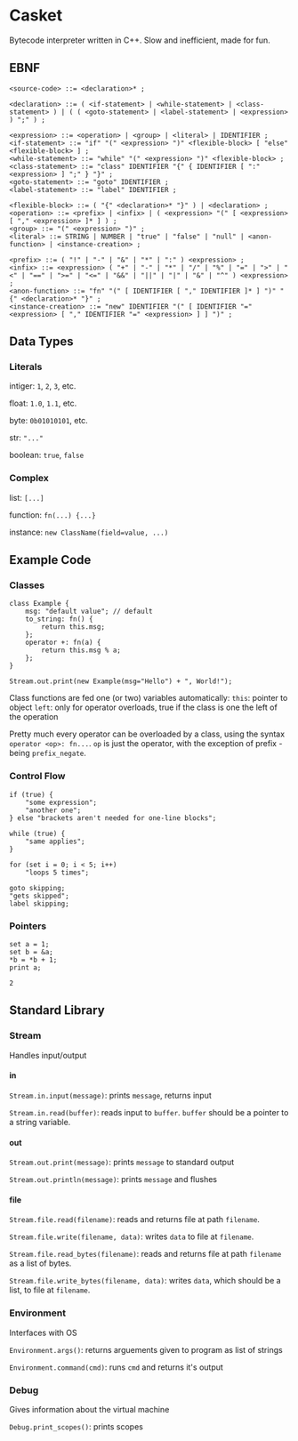 # Casket #

Bytecode interpreter written in C++. Slow and inefficient, made for fun.

## EBNF ##
```EBNF
<source-code> ::= <declaration>* ;

<declaration> ::= ( <if-statement> | <while-statement> | <class-statement> ) | ( ( <goto-statement> | <label-statement> | <expression> ) ";" ) ;

<expression> ::= <operation> | <group> | <literal> | IDENTIFIER ;
<if-statement> ::= "if" "(" <expression> ")" <flexible-block> [ "else" <flexible-block> ] ;
<while-statement> ::= "while" "(" <expression> ")" <flexible-block> ;
<class-statement> ::= "class" IDENTIFIER "{" { IDENTIFIER [ ":" <expression> ] ";" } "}" ;
<goto-statement> ::= "goto" IDENTIFIER ;
<label-statement> ::= "label" IDENTIFIER ;

<flexible-block> ::= ( "{" <declaration>* "}" ) | <declaration> ;
<operation> ::= <prefix> | <infix> | ( <expression> "(" [ <expression> [ "," <expression> ]* ] ) ;
<group> ::= "(" <expression> ")" ;
<literal> ::= STRING | NUMBER | "true" | "false" | "null" | <anon-function> | <instance-creation> ;

<prefix> ::= ( "!" | "-" | "&" | "*" | ":" ) <expression> ;
<infix> ::= <expression> ( "+" | "-" | "*" | "/" | "%" | "=" | ">" | "<" | "==" | ">=" | "<=" | "&&" | "||" | "|" | "&" | "^" ) <expression> ;
<anon-function> ::= "fn" "(" [ IDENTIFIER [ "," IDENTIFIER ]* ] ")" "{" <declaration>* "}" ;
<instance-creation> ::= "new" IDENTIFIER "(" [ IDENTIFIER "=" <expression> [ "," IDENTIFIER "=" <expression> ] ] ")" ;

```


## Data Types ##

### Literals ###
intiger: ```1```, ```2```, ```3```, etc.

float: ```1.0```, ```1.1```, etc.

byte: ```0b01010101```, etc.

str: ```"..."```

boolean: ```true```, ```false```

### Complex ###
list: ```[...]```

function: ```fn(...) {...}```

instance: ```new ClassName(field=value, ...)```

## Example Code ##

### Classes ###

```
class Example {
    msg: "default value"; // default
    to_string: fn() {
        return this.msg;
    };
    operator +: fn(a) {
        return this.msg % a;
    };
}

Stream.out.print(new Example(msg="Hello") + ", World!");
```

Class functions are fed one (or two) variables automatically:
```this```: pointer to object
```left```: only for operator overloads, true if the class is one the left of the operation

Pretty much every operator can be overloaded by a class, using the syntax ```operator <op>: fn...```. ```op``` is just the operator, with the exception of prefix - being ```prefix_negate```. 

### Control Flow ###
```
if (true) {
    "some expression";
    "another one";
} else "brackets aren't needed for one-line blocks";
```
```
while (true) {
    "same applies";
}
```
```
for (set i = 0; i < 5; i++)
    "loops 5 times";
```
```
goto skipping;
"gets skipped";
label skipping;
```


### Pointers ###

```
set a = 1;
set b = &a;
*b = *b + 1;
print a;
```
```
2
```

## Standard Library ##

### Stream ###


Handles input/output


#### in ####

```Stream.in.input(message)```: prints ```message```, returns input

```Stream.in.read(buffer)```: reads input to ```buffer```. ```buffer``` should be a pointer to a string variable.


#### out ####

```Stream.out.print(message)```: prints ```message``` to standard output

```Stream.out.println(message)```: prints ```message``` and flushes


#### file ####

```Stream.file.read(filename)```: reads and returns file at path ```filename```.

```Stream.file.write(filename, data)```: writes ```data``` to file at ```filename```.

```Stream.file.read_bytes(filename)```: reads and returns file at path ```filename``` as a list of bytes.

```Stream.file.write_bytes(filename, data)```: writes ```data```, which should be a list, to file at ```filename```.



### Environment ###

Interfaces with OS


```Environment.args()```: returns arguements given to program as list of strings

```Environment.command(cmd)```: runs ```cmd``` and returns it's output




### Debug ###

Gives information about the virtual machine


```Debug.print_scopes()```: prints scopes